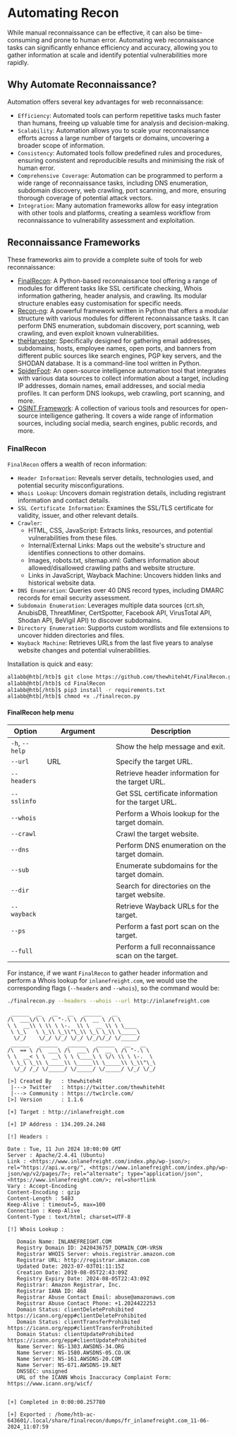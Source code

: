 # Automating Recon

While manual reconnaissance can be effective, it can also be time-consuming and prone to human error. Automating web reconnaissance tasks can significantly enhance efficiency and accuracy, allowing you to gather information at scale and identify potential vulnerabilities more rapidly.

## Why Automate Reconnaissance?

Automation offers several key advantages for web reconnaissance:

* `Efficiency`: Automated tools can perform repetitive tasks much faster than humans, freeing up valuable time for analysis and decision-making.
* `Scalability`: Automation allows you to scale your reconnaissance efforts across a large number of targets or domains, uncovering a broader scope of information.
* `Consistency`: Automated tools follow predefined rules and procedures, ensuring consistent and reproducible results and minimising the risk of human error.
* `Comprehensive Coverage`: Automation can be programmed to perform a wide range of reconnaissance tasks, including DNS enumeration, subdomain discovery, web crawling, port scanning, and more, ensuring thorough coverage of potential attack vectors.
* `Integration`: Many automation frameworks allow for easy integration with other tools and platforms, creating a seamless workflow from reconnaissance to vulnerability assessment and exploitation.

## Reconnaissance Frameworks

These frameworks aim to provide a complete suite of tools for web reconnaissance:

* [FinalRecon](https://github.com/thewhiteh4t/FinalRecon): A Python-based reconnaissance tool offering a range of modules for different tasks like SSL certificate checking, Whois information gathering, header analysis, and crawling. Its modular structure enables easy customisation for specific needs.
* [Recon-ng](https://github.com/lanmaster53/recon-ng): A powerful framework written in Python that offers a modular structure with various modules for different reconnaissance tasks. It can perform DNS enumeration, subdomain discovery, port scanning, web crawling, and even exploit known vulnerabilities.
* [theHarvester](https://github.com/laramies/theHarvester): Specifically designed for gathering email addresses, subdomains, hosts, employee names, open ports, and banners from different public sources like search engines, PGP key servers, and the SHODAN database. It is a command-line tool written in Python.
* [SpiderFoot](https://github.com/smicallef/spiderfoot): An open-source intelligence automation tool that integrates with various data sources to collect information about a target, including IP addresses, domain names, email addresses, and social media profiles. It can perform DNS lookups, web crawling, port scanning, and more.
* [OSINT Framework](https://osintframework.com/): A collection of various tools and resources for open-source intelligence gathering. It covers a wide range of information sources, including social media, search engines, public records, and more.

### FinalRecon

`FinalRecon` offers a wealth of recon information:

* `Header Information`: Reveals server details, technologies used, and potential security misconfigurations.
* `Whois Lookup`: Uncovers domain registration details, including registrant information and contact details.
* `SSL Certificate Information`: Examines the SSL/TLS certificate for validity, issuer, and other relevant details.
* `Crawler`:
  * HTML, CSS, JavaScript: Extracts links, resources, and potential vulnerabilities from these files.
  * Internal/External Links: Maps out the website's structure and identifies connections to other domains.
  * Images, robots.txt, sitemap.xml: Gathers information about allowed/disallowed crawling paths and website structure.
  * Links in JavaScript, Wayback Machine: Uncovers hidden links and historical website data.
* `DNS Enumeration`: Queries over 40 DNS record types, including DMARC records for email security assessment.
* `Subdomain Enumeration`: Leverages multiple data sources (crt.sh, AnubisDB, ThreatMiner, CertSpotter, Facebook API, VirusTotal API, Shodan API, BeVigil API) to discover subdomains.
* `Directory Enumeration`: Supports custom wordlists and file extensions to uncover hidden directories and files.
* `Wayback Machine`: Retrieves URLs from the last five years to analyse website changes and potential vulnerabilities.

Installation is quick and easy:

```bash
al1abb@htb[/htb]$ git clone https://github.com/thewhiteh4t/FinalRecon.git
al1abb@htb[/htb]$ cd FinalRecon
al1abb@htb[/htb]$ pip3 install -r requirements.txt
al1abb@htb[/htb]$ chmod +x ./finalrecon.py
```

#### FinalRecon help menu

<table><thead><tr><th>Option</th><th width="140">Argument</th><th>Description</th></tr></thead><tbody><tr><td><code>-h</code>, <code>--help</code></td><td></td><td>Show the help message and exit.</td></tr><tr><td><code>--url</code></td><td>URL</td><td>Specify the target URL.</td></tr><tr><td><code>--headers</code></td><td></td><td>Retrieve header information for the target URL.</td></tr><tr><td><code>--sslinfo</code></td><td></td><td>Get SSL certificate information for the target URL.</td></tr><tr><td><code>--whois</code></td><td></td><td>Perform a Whois lookup for the target domain.</td></tr><tr><td><code>--crawl</code></td><td></td><td>Crawl the target website.</td></tr><tr><td><code>--dns</code></td><td></td><td>Perform DNS enumeration on the target domain.</td></tr><tr><td><code>--sub</code></td><td></td><td>Enumerate subdomains for the target domain.</td></tr><tr><td><code>--dir</code></td><td></td><td>Search for directories on the target website.</td></tr><tr><td><code>--wayback</code></td><td></td><td>Retrieve Wayback URLs for the target.</td></tr><tr><td><code>--ps</code></td><td></td><td>Perform a fast port scan on the target.</td></tr><tr><td><code>--full</code></td><td></td><td>Perform a full reconnaissance scan on the target.</td></tr></tbody></table>

For instance, if we want `FinalRecon` to gather header information and perform a Whois lookup for `inlanefreight.com`, we would use the corresponding flags (`--headers` and `--whois`), so the command would be:

```bash
./finalrecon.py --headers --whois --url http://inlanefreight.com
```

```shell-session
 ______  __   __   __   ______   __
/\  ___\/\ \ /\ "-.\ \ /\  __ \ /\ \
\ \  __\\ \ \\ \ \-.  \\ \  __ \\ \ \____
 \ \_\   \ \_\\ \_\\"\_\\ \_\ \_\\ \_____\
  \/_/    \/_/ \/_/ \/_/ \/_/\/_/ \/_____/
 ______   ______   ______   ______   __   __
/\  == \ /\  ___\ /\  ___\ /\  __ \ /\ "-.\ \
\ \  __< \ \  __\ \ \ \____\ \ \/\ \\ \ \-.  \
 \ \_\ \_\\ \_____\\ \_____\\ \_____\\ \_\\"\_\
  \/_/ /_/ \/_____/ \/_____/ \/_____/ \/_/ \/_/

[>] Created By   : thewhiteh4t
 |---> Twitter   : https://twitter.com/thewhiteh4t
 |---> Community : https://twc1rcle.com/
[>] Version      : 1.1.6

[+] Target : http://inlanefreight.com

[+] IP Address : 134.209.24.248

[!] Headers :

Date : Tue, 11 Jun 2024 10:08:00 GMT
Server : Apache/2.4.41 (Ubuntu)
Link : <https://www.inlanefreight.com/index.php/wp-json/>; rel="https://api.w.org/", <https://www.inlanefreight.com/index.php/wp-json/wp/v2/pages/7>; rel="alternate"; type="application/json", <https://www.inlanefreight.com/>; rel=shortlink
Vary : Accept-Encoding
Content-Encoding : gzip
Content-Length : 5483
Keep-Alive : timeout=5, max=100
Connection : Keep-Alive
Content-Type : text/html; charset=UTF-8

[!] Whois Lookup : 

   Domain Name: INLANEFREIGHT.COM
   Registry Domain ID: 2420436757_DOMAIN_COM-VRSN
   Registrar WHOIS Server: whois.registrar.amazon.com
   Registrar URL: http://registrar.amazon.com
   Updated Date: 2023-07-03T01:11:15Z
   Creation Date: 2019-08-05T22:43:09Z
   Registry Expiry Date: 2024-08-05T22:43:09Z
   Registrar: Amazon Registrar, Inc.
   Registrar IANA ID: 468
   Registrar Abuse Contact Email: abuse@amazonaws.com
   Registrar Abuse Contact Phone: +1.2024422253
   Domain Status: clientDeleteProhibited https://icann.org/epp#clientDeleteProhibited
   Domain Status: clientTransferProhibited https://icann.org/epp#clientTransferProhibited
   Domain Status: clientUpdateProhibited https://icann.org/epp#clientUpdateProhibited
   Name Server: NS-1303.AWSDNS-34.ORG
   Name Server: NS-1580.AWSDNS-05.CO.UK
   Name Server: NS-161.AWSDNS-20.COM
   Name Server: NS-671.AWSDNS-19.NET
   DNSSEC: unsigned
   URL of the ICANN Whois Inaccuracy Complaint Form: https://www.icann.org/wicf/


[+] Completed in 0:00:00.257780

[+] Exported : /home/htb-ac-643601/.local/share/finalrecon/dumps/fr_inlanefreight.com_11-06-2024_11:07:59
```
